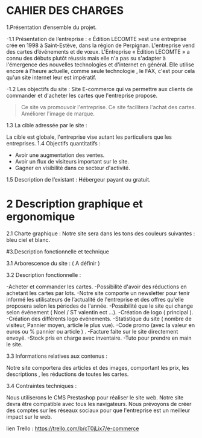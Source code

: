# CAHIER DES CHARGES


1.Présentation d’ensemble du projet.

-1.1 Présentation de l’entreprise :
 « Édition LECOMTE »est une entreprise crée en 1998 à Saint-Estève, dans la région de Perpignan. L'entreprise vend des cartes d’événements et de vœux.
L'Entreprise « Édition LECOMTE » a connu des débuts plutôt réussis mais elle n'a pas su s'adapter à l'émergence des nouvelles technologies et d'internet en général. Elle utilise encore à l'heure actuelle, comme seule technologie , le FAX, c'est pour cela qu'un site internet leur est impératif.


-1.2 Les objectifs du site :
Site E-commerce qui va permettre aux clients de commander et d'acheter les cartes que l'entreprise propose.
>Ce site va promouvoir l'entreprise.
>Ce site facilitera l'achat des cartes.
>Améliorer l'image de marque.

1.3 La cible adressée par le site :

La cible est globale, l'entreprise vise autant les particuliers que les entreprises.
1.4 Objectifs quantitatifs :
- Avoir une augmentation des ventes.
- Avoir un flux de visiteurs important sur le site.
- Gagner en visibilité dans ce secteur d'activité.

1.5 Description de l’existant :
Hébergeur payant ou gratuit.

# 2 Description graphique et ergonomique

2.1 Charte graphique :
Notre site sera dans les tons des couleurs suivantes : bleu ciel et blanc.

#3.Description fonctionnelle et technique

3.1 Arborescence du site :
 ( A définir )
 
3.2 Description fonctionnelle : 

-Acheter et commander les cartes.
-Possibilité d'avoir des réductions en achetant les cartes par lots.
-Notre site comporte un newsletter pour tenir informé les utilisateurs de l’actualité de l'entreprise et des offres qu'elle proposera selon les périodes de l'année.
-Possibilité que le site qui change selon événement ( Noel / ST valentin ect ...).
-Création de logo ( principal ).
-Création des différents logo événements.
-Statistique du site ( nombre de visiteur, Pannier moyen, article le plus vue).
-Code promo (avec la valeur en euros ou % pannier ou article ) .
-Facture faite sur le site directement envoyé.
-Stock pris en charge avec inventaire.
-Tuto pour prendre en main le site.


3.3 Informations relatives aux contenus :

 Notre site comportera des articles et des images, comportant les prix, les descriptions , les réductions de toutes les cartes. 

3.4 Contraintes techniques :

Nous utiliserons le CMS Prestashop pour réaliser le site web.
Notre site devra être compatible avec tous les navigateurs.
Nous prévoyons de créer des comptes sur les réseaux sociaux pour que l'entreprise est un meilleur impact sur le web.



lien Trello : https://trello.com/b/cT0jLix7/e-commerce
